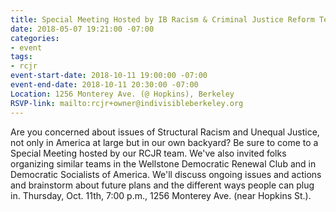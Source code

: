 ```yaml
---
title: Special Meeting Hosted by IB Racism & Criminal Justice Reform Team
date: 2018-05-07 19:21:00 -07:00
categories:
- event
tags:
- rcjr
event-start-date: 2018-10-11 19:00:00 -07:00
event-end-date: 2018-10-11 20:30:00 -07:00
Location: 1256 Monterey Ave. (@ Hopkins), Berkeley
RSVP-link: mailto:rcjr+owner@indivisibleberkeley.org
---
```


Are you concerned about issues of Structural Racism and Unequal Justice, not only in America at large but in our own backyard? Be sure to come to a Special Meeting hosted by our RCJR team. We've also invited folks organizing similar teams in the Wellstone Democratic Renewal Club and in Democratic Socialists of America. We'll discuss ongoing issues and actions and brainstorm about future plans and the different ways people can plug in. Thursday, Oct. 11th, 7:00 p.m., 1256 Monterey Ave. (near Hopkins St.).